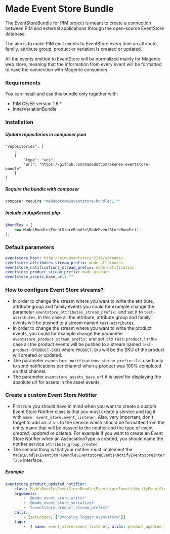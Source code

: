 Made Event Store Bundle
===========================
The EventStoreBundle for PIM project is meant to create a connection between PIM and external applications through the 
open-source EventStore database.

The aim is to make PIM emit events to EventStore every time an attribute, family, attribute group, product or variation 
is created or updated.

All the events emitted to EventStore will be normalized mainly for Magento web store, meaning that the information from 
every event will be formatted to ease the connection with Magento consumers.

### Requirements
You can install and use this bundle only together with:
  - PIM CE/EE version 1.6.*
  - InnerVariationBundle
 
### Installation

##### Update repositories in composer.json
```
"repositories": [
    ...
    {
        "type": "vcs",
        "url": "https://github.com/madedotcom/akeneo-eventstore-bundle"
    }
]
```

##### Require the bundle with composer
```bash
composer require "madedotcom/eventstore-bundle:1.*"
```

##### Include in AppKernel.php
```php
$bundles = [ 
    new Made\Bundle\EventStoreBundle\MadeEventStoreBundle(), 
];
```

### Default parameters

```yml
eventstore_host: http://pim-eventstore:2113/streams/
eventstore_attributes_stream_prefix: made-attributes
eventstore_notifications_stream_prefix: made-notification
eventstore_product_stream_prefix: made-product
eventstore_assets_base_url: ""
```

### How to configure Event Store streams?
- In order to change the stream where you want to write the attribute, attribute group and family events you could for 
example change the parameter `eventstore_attributes_stream_prefix:` and set it to `test-attributes`. In this case all 
the attribute, attribute group and family events will be pushed to a stream named `test-attributes`. 
- In order to change the stream where you want to write the product events, you could for example change the parameter 
`eventstore_product_stream_prefix:` and set it to `test-product`. In this case all the product events will be pushed to 
a stream named `test-product-{PRODUCT-SKU}` where `PRODUCT-SKU` will be the SKU of the product will created or updated. 
- The parameter `eventstore_notifications_stream_prefix:` it is used only to send notifications per channel when a 
product was 100% completed on that channel.   
- The parameter `eventstore_assets_base_url` it is used for displaying the absolute url for assets in the asset events

### Create a custom Event Store Notifier
- First rule you should have in mind when you want to create a custom Event Store Notifier class is that you must create
a service and tag it with `name: event_store.event_listener`. Also, very important, don't forget to add an `alias` to 
the service which should be formatted from the entity name that will be passed to the notifier and the type of event 
*created*, *updated* or *deleted*.
For example if you want to create an Event Store Notifier when an AssociationType is created, you should name the 
notifier service `attribute_group_created` 
- The second thing is that your notifier must implement the 
`Made\Bundle\EventStoreBundle\EventstoreEvents\NotifyEventStoreInterface` interface.

##### Example
```yml
eventstore_product_updated_notifier:
    class: Made\Bundle\EventStoreBundle\EventstoreEvents\NotifyEventStoreOnProductUpdated
    arguments: 
        - '@made_event_store.writer'
        - '@made_event_store_serializer'
        - '%eventstore_product_stream_prefix%'
    calls:
        - [setLogger, ['@monolog.logger.eventstore']]
    tags:
        -  { name: event_store.event_listener, alias: product_updated }   
```